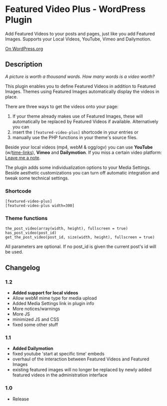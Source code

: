 # Featured Video Plus - WordPress Plugin #
Add Featured Videos to your posts and pages, just like you add Featured Images. Supports your Local Videos, YouTube, Vimeo and Dailymotion.

[On WordPress.org](http://wordpress.org/extend/plugins/featured-video-plus/)

## Description ##
*A picture is worth a thousand words. How many words is a video worth?*

This plugin enables you to define Featured Videos in addition to Featured Images. Themes using Featured Images automatically display the videos in place.

There are three ways to get the videos onto your page:
1. If your theme already makes use of Featured Images, these will automatically be replaced by Featured Videos if available. Alternatively you can
2. insert the `[featured-video-plus]` shortcode in your entries or
3. manually use the PHP functions in your theme's source files.

Beside your local videos (mp4, webM & ogg/ogv) you can use __YouTube__ (w/[time-links](http://support.google.com/youtube/bin/answer.py?hl=en&answer=116618 "Link to a specific time in a video")), __Vimeo__ and __Dailymotion__. If you miss a certain video platform: [Leave me a note](http://wordpress.org/support/plugin/featured-video-plus).

The plugin adds some individualization options to your Media Settings. Beside aesthetic customizations you can turn off automatic integration and tweak some technical settings.

### Shortcode ###

	[featured-video-plus]
	[featured-video-plus width=300]


### Theme functions ###

    the_post_video(array(width, height), fullscreen = true)
    has_post_video(post_id)
    get_the_post_video(post_id, size(width, height), fullscreen = true)

All parameters are optional. If no post_id is given the current post's id will be used.

## Changelog ##
### 1.2 ###
* __Added support for local videos__
* Allow webM mime type for media upload
* Added Media Settings link in plugin info
* More notices/warnings
* More JS
* minimized JS and CSS
* fixed some other stuff

### 1.1 ###
* __Added Dailymotion__
* fixed youtube 'start at specific time' embeds
* overhaul of the interaction between Featured Videos and Featured Images
* existing featured images will no longer be replaced by newly added featured videos in the administration interface

### 1.0 ###
* Release
